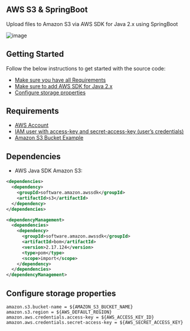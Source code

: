 ## AWS S3 & SpringBoot

Upload files to Amazon S3 via AWS SDK for Java 2.x using SpringBoot

![image](https://github.com/user-attachments/assets/48ad32bf-a640-4a9f-bd6e-3a0c7e1a7782)

## Getting Started

Follow the below instructions to get started with the source code:
- [Make sure you have all Requirements](#requirements)
- [Make sure to add AWS SDK for Java 2.x ](#Dependencies)
- [Configure storage properties](#configure-storage-properties)

## Requirements

- [AWS Account](https://aws.amazon.com/console/)
- [IAM user with access-key and secret-access-key (user’s credentials)](https://lightsail.aws.amazon.com/ls/docs/en_us/articles/amazon-lightsail-managing-access-for-an-iam-user)
- [Amazon S3 Bucket Example](https://docs.aws.amazon.com/code-library/latest/ug/java_2_s3_code_examples.html)

## Dependencies

- AWS Java SDK Amazon S3:

```xml
<dependencies>
  <dependency>
    <groupId>software.amazon.awssdk</groupId>
    <artifactId>s3</artifactId>
  </dependency>
</dependencies>

<dependencyManagement>
  <dependencies>
    <dependency>
      <groupId>software.amazon.awssdk</groupId>
      <artifactId>bom</artifactId>
      <version>2.17.124</version>
      <type>pom</type>
      <scope>import</scope>
    </dependency>
  </dependencies>
</dependencyManagement>
```

## Configure storage properties

```
amazon.s3.bucket-name = ${AMAZON_S3_BUCKET_NAME}
amazon.s3.region = ${AWS_DEFAULT_REGION}
amazon.aws.credentials.access-key = ${AWS_ACCESS_KEY_ID}
amazon.aws.credentials.secret-access-key = ${AWS_SECRET_ACCESS_KEY}
```

